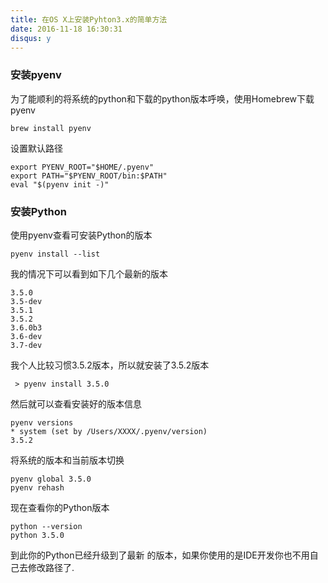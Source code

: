 ```yaml
---
title: 在OS X上安装Pyhton3.x的简单方法
date: 2016-11-18 16:30:31
disqus: y
---
```

### 安装pyenv
为了能顺利的将系统的python和下载的python版本呼唤，使用Homebrew下载pyenv  

	brew install pyenv  

设置默认路径   

	export PYENV_ROOT="$HOME/.pyenv"
	export PATH="$PYENV_ROOT/bin:$PATH"
	eval "$(pyenv init -)"

### 安装Python
使用pyenv查看可安装Python的版本   

	pyenv install --list

我的情况下可以看到如下几个最新的版本  

	3.5.0
	3.5-dev
	3.5.1
	3.5.2
	3.6.0b3
	3.6-dev
	3.7-dev

我个人比较习惯3.5.2版本，所以就安装了3.5.2版本

	 > pyenv install 3.5.0

然后就可以查看安装好的版本信息    

	pyenv versions
	* system (set by /Users/XXXX/.pyenv/version)
	3.5.2

将系统的版本和当前版本切换

	pyenv global 3.5.0  
	pyenv rehash

现在查看你的Python版本  

	python --version
	python 3.5.0

到此你的Python已经升级到了最新 的版本，如果你使用的是IDE开发你也不用自己去修改路径了.
